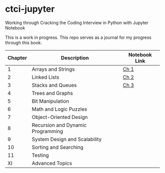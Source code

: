 # ctci-jupyter
Working through Cracking the Coding Interview in Python with Jupyter Notebook

This is a work in progress. This repo serves as a journal for my progress through this book.


| Chapter    | Description                                      | Notebook Link                |
|------------|--------------------------------------------------|------------------------------|
| 1          | Arrays and Strings                               |[Ch 1](01_Arrays_and_Strings) |
| 2          | Linked Lists                                     |[Ch 2](02_Linked_Lists)       |
| 3          | Stacks and Queues                                |[Ch 3](03_Stacks_and_Queues)  |
| 4          | Trees and Graphs                                 |                              |
| 5          | Bit Manipulation                                 |                              |
| 6          | Math and Logic Puzzles                           |                              |
| 7          | Object-Oriented Design                           |                              |
| 8          | Recursion and Dynamic Programming                |                              |
| 9          | System Design and Scalability                    |                              |
| 10         | Sorting and Searching                            |                              |
| 11         | Testing                                          |                              |
| XI         | Advanced Topics                                  |                              |

